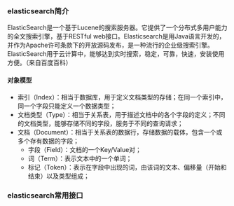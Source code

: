 ### elasticsearch简介

ElasticSearch是一个基于Lucene的搜索服务器。它提供了一个分布式多用户能力的全文搜索引擎，基于RESTful web接口。Elasticsearch是用Java语言开发的，并作为Apache许可条款下的开放源码发布，是一种流行的企业级搜索引擎。ElasticSearch用于云计算中，能够达到实时搜索，稳定，可靠，快速，安装使用方便。（来自百度百科）

#### 对象模型

- 索引（Index）：相当于数据库，用于定义文档类型的存储；在同一个索引中，同一个字段只能定义一个数据类型；
- 文档类型（Type）：相当于关系表，用于描述文档中的各个字段的定义；不同的文档类型，能够存储不同的字段，服务于不同的查询请求；
- 文档（Document）：相当于关系表的数据行，存储数据的载体，包含一个或多个存有数据的字段；
    - 字段（Field）：文档的一个Key/Value对；
    - 词（Term）：表示文本中的一个单词；
    - 标记（Token）：表示在字段中出现的词，由该词的文本、偏移量（开始和结束）以及类型组成；



### elasticsearch常用接口

#### 